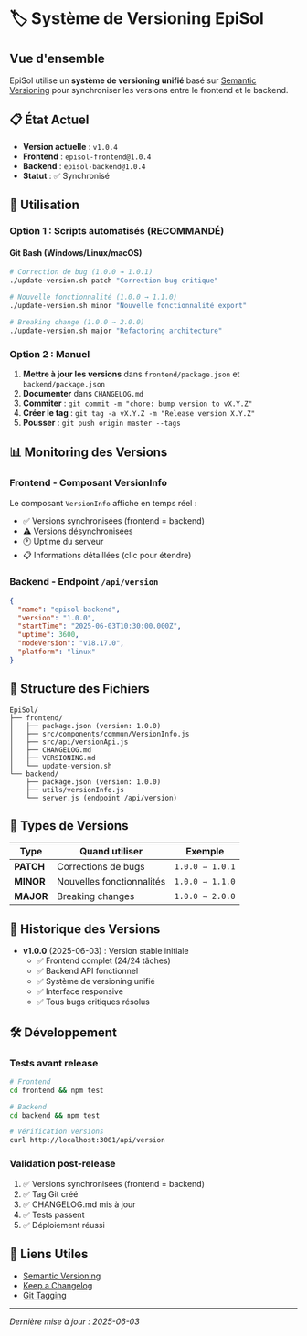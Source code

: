 # 🏷️ Système de Versioning EpiSol

## Vue d'ensemble

EpiSol utilise un **système de versioning unifié** basé sur [Semantic Versioning](https://semver.org/) pour synchroniser les versions entre le frontend et le backend.

## 📋 État Actuel

- **Version actuelle** : `v1.0.4`
- **Frontend** : `episol-frontend@1.0.4`
- **Backend** : `episol-backend@1.0.4`
- **Statut** : ✅ Synchronisé

## 🚀 Utilisation

### Option 1 : Scripts automatisés (RECOMMANDÉ)

#### Git Bash (Windows/Linux/macOS)
```bash
# Correction de bug (1.0.0 → 1.0.1)
./update-version.sh patch "Correction bug critique"

# Nouvelle fonctionnalité (1.0.0 → 1.1.0)  
./update-version.sh minor "Nouvelle fonctionnalité export"

# Breaking change (1.0.0 → 2.0.0)
./update-version.sh major "Refactoring architecture"
```

### Option 2 : Manuel

1. **Mettre à jour les versions** dans `frontend/package.json` et `backend/package.json`
2. **Documenter** dans `CHANGELOG.md`
3. **Commiter** : `git commit -m "chore: bump version to vX.Y.Z"`
4. **Créer le tag** : `git tag -a vX.Y.Z -m "Release version X.Y.Z"`
5. **Pousser** : `git push origin master --tags`

## 📊 Monitoring des Versions

### Frontend - Composant VersionInfo
Le composant `VersionInfo` affiche en temps réel :
- ✅ Versions synchronisées (frontend = backend)
- ⚠️ Versions désynchronisées
- 🕐 Uptime du serveur
- 📋 Informations détaillées (clic pour étendre)

### Backend - Endpoint `/api/version`
```json
{
  "name": "episol-backend",
  "version": "1.0.0",
  "startTime": "2025-06-03T10:30:00.000Z",
  "uptime": 3600,
  "nodeVersion": "v18.17.0",
  "platform": "linux"
}
```

## 📁 Structure des Fichiers

```
EpiSol/
├── frontend/
│   ├── package.json (version: 1.0.0)
│   ├── src/components/commun/VersionInfo.js
│   ├── src/api/versionApi.js
│   ├── CHANGELOG.md
│   ├── VERSIONING.md
│   └── update-version.sh
└── backend/
    ├── package.json (version: 1.0.0)
    ├── utils/versionInfo.js
    └── server.js (endpoint /api/version)
```

## 🔄 Types de Versions

| Type | Quand utiliser | Exemple |
|------|---------------|---------|
| **PATCH** | Corrections de bugs | `1.0.0 → 1.0.1` |
| **MINOR** | Nouvelles fonctionnalités | `1.0.0 → 1.1.0` |
| **MAJOR** | Breaking changes | `1.0.0 → 2.0.0` |

## 📝 Historique des Versions

- **v1.0.0** (2025-06-03) : Version stable initiale
  - ✅ Frontend complet (24/24 tâches)
  - ✅ Backend API fonctionnel
  - ✅ Système de versioning unifié
  - ✅ Interface responsive
  - ✅ Tous bugs critiques résolus

## 🛠️ Développement

### Tests avant release
```bash
# Frontend
cd frontend && npm test

# Backend  
cd backend && npm test

# Vérification versions
curl http://localhost:3001/api/version
```

### Validation post-release
1. ✅ Versions synchronisées (frontend = backend)
2. ✅ Tag Git créé
3. ✅ CHANGELOG.md mis à jour
4. ✅ Tests passent
5. ✅ Déploiement réussi

## 🔗 Liens Utiles

- [Semantic Versioning](https://semver.org/)
- [Keep a Changelog](https://keepachangelog.com/)
- [Git Tagging](https://git-scm.com/book/en/v2/Git-Basics-Tagging)

---
*Dernière mise à jour : 2025-06-03*
